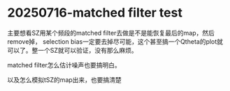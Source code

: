 # 20250716-matched filter test

主要想看SZ用某个频段的matched filter去做是不是能恢复最后的map，然后remove掉， selection bias一定要去掉尽可能，这个甚至搞一个Qtheta的plot就可以了。整一个SZ就可以验证，没有那么麻烦。

matched filter怎么估计噪声也要搞明白。

以及怎么模拟tSZ的map出来，也要搞清楚



